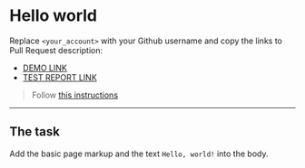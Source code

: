 # Hello world

Replace `<your_account>` with your Github username and copy the links to Pull Request description:

- [DEMO LINK](https://Vitalii-Lytvyn01.github.io/layout_hello-world/)
- [TEST REPORT LINK](https://Vitalii-Lytvyn01.github.io/layout_hello-world/report/html_report/)

> Follow [this instructions](https://github.com/mate-academy/layout_task-guideline#how-to-solve-the-layout-tasks-on-github)

---

## The task

Add the basic page markup and the text `Hello, world!` into the body.
